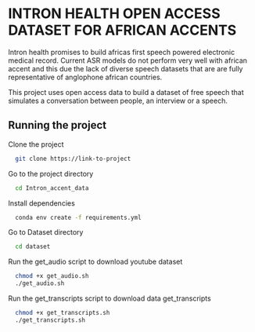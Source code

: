 # INTRON HEALTH OPEN ACCESS DATASET FOR AFRICAN ACCENTS

Intron health promises to build africas first speech powered electronic medical record.
Current ASR models do not perform very well with african accent and this due the lack of diverse speech datasets that are are fully representative of anglophone african countries.

This project uses open access data to build a dataset of free speech that simulates a conversation between people, an interview or a speech.

## Running the project

Clone the project

```bash
  git clone https://link-to-project
```

Go to the project directory

```bash
  cd Intron_accent_data
```

Install dependencies

```bash
  conda env create -f requirements.yml
```

Go to Dataset directory

```bash
  cd dataset
```

Run the get_audio script to download youtube dataset

```bash
  chmod +x get_audio.sh
  ./get_audio.sh
```

Run the get_transcripts script to download data get_transcripts

```bash
  chmod +x get_transcripts.sh
  ./get_transcripts.sh
```

